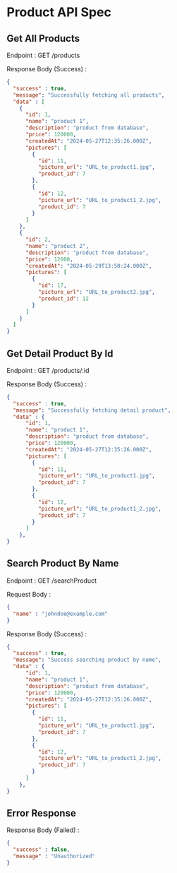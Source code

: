 # Product API Spec

## Get All Products

Endpoint : GET /products

Response Body (Success) : 

```json
{
  "success" : true,
  "message": "Successfully fetching all products",
  "data" : [
    {
      "id": 1,
      "name": "product 1",
      "description": "product from database",
      "price": 120000,
      "createdAt": "2024-05-27T12:35:26.000Z",
      "pictures": [
        {
          "id": 11,
          "picture_url": "URL_to_product1.jpg",
          "product_id": 7
        },
        {
          "id": 12,
          "picture_url": "URL_to_product1_2.jpg",
          "product_id": 7
        }
      ]
    },
    {
      "id": 2,
      "name": "product 2",
      "description": "product from database",
      "price": 12000,
      "createdAt": "2024-05-29T13:50:24.000Z",
      "pictures": [
        {
          "id": 17,
          "picture_url": "URL_to_product2.jpg",
          "product_id": 12
        }
      ]
    }
  ]
}
```

## Get Detail Product By Id

Endpoint : GET /products/:id

Response Body (Success) : 

```json
{
  "success" : true,
  "message": "Successfully fetching detail product",
  "data" : {
      "id": 1,
      "name": "product 1",
      "description": "product from database",
      "price": 120000,
      "createdAt": "2024-05-27T12:35:26.000Z",
      "pictures": [
        {
          "id": 11,
          "picture_url": "URL_to_product1.jpg",
          "product_id": 7
        },
        {
          "id": 12,
          "picture_url": "URL_to_product1_2.jpg",
          "product_id": 7
        }
      ]
    },
}
```

## Search Product By Name

Endpoint : GET /searchProduct

Request Body :

```json
{
  "name" : "johndoe@example.com"
}
```

Response Body (Success) : 

```json
{
  "success" : true,
  "message": "Success searching product by name",
  "data" : {
      "id": 1,
      "name": "product 1",
      "description": "product from database",
      "price": 120000,
      "createdAt": "2024-05-27T12:35:26.000Z",
      "pictures": [
        {
          "id": 11,
          "picture_url": "URL_to_product1.jpg",
          "product_id": 7
        },
        {
          "id": 12,
          "picture_url": "URL_to_product1_2.jpg",
          "product_id": 7
        }
      ]
    },
}
```

## Error Response

Response Body (Failed) :

```json
{
  "success" : false,
  "message" : "Unauthorized"
}
```